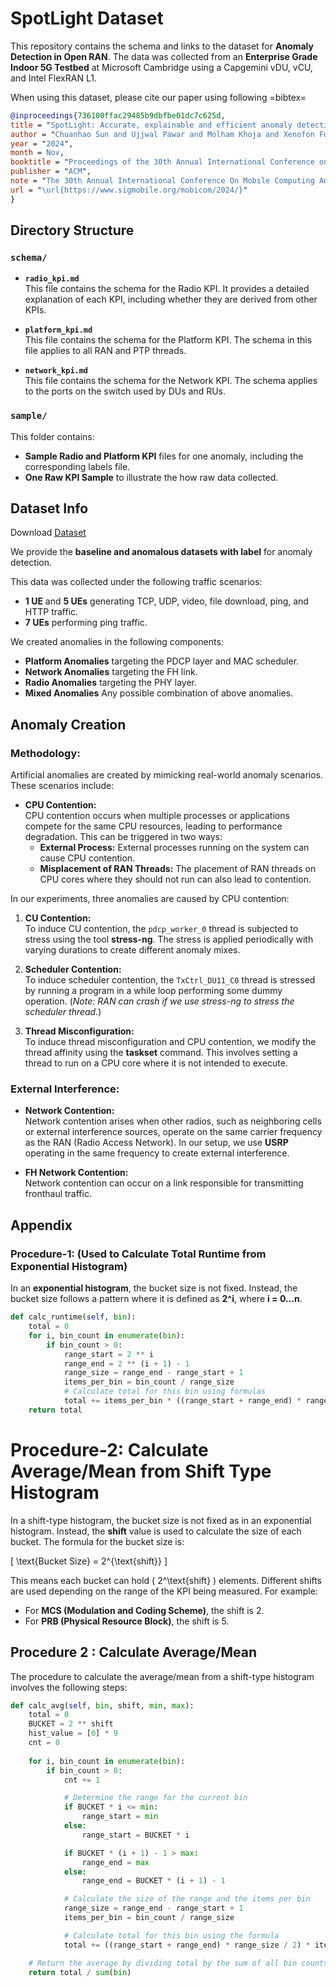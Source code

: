 # SpotLight Dataset

This repository contains the schema and links to the dataset for **Anomaly Detection in Open RAN**. The data was collected from an **Enterprise Grade Indoor 5G Testbed** at Microsoft Cambridge using a Capgemini vDU, vCU, and Intel FlexRAN L1.

When using this dataset, please cite our paper using following =bibtex=

```bibtex
@inproceedings{736100ffac29485b9dbfbe01dc7c625d,  
title = "SpotLight: Accurate, explainable and efficient anomaly detection for Open RAN",  
author = "Chuanhao Sun and Ujjwal Pawar and Molham Khoja and Xenofon Foukas and Marina, {Mahesh K.} and Bozidar Radunovic",  
year = "2024",  
month = Nov,  
booktitle = "Proceedings of the 30th Annual International Conference on Mobile Computing and Networking",  
publisher = "ACM",  
note = "The 30th Annual International Conference On Mobile Computing And Networking, MobiCom 2024 ; Conference date: 18-11-2024 Through 22-11-2024",  
url = "\url{https://www.sigmobile.org/mobicom/2024/}" 
}
```

## Directory Structure

### `schema/`

- **`radio_kpi.md`**  
  This file contains the schema for the Radio KPI. It provides a detailed explanation of each KPI, including whether they are derived from other KPIs.

- **`platform_kpi.md`**  
  This file contains the schema for the Platform KPI. The schema in this file applies to all RAN and PTP threads.

- **`network_kpi.md`**  
  This file contains the schema for the Network KPI. The schema applies to the ports on the switch used by DUs and RUs.

### `sample/`

This folder contains:  
- **Sample Radio and Platform KPI** files for one anomaly, including the corresponding labels file.  
- **One Raw KPI Sample** to illustrate the how raw data collected.

## Dataset Info
Download [Dataset](https://drive.google.com/drive/folders/1x7WnU6q9EodacUdh3iXRmi9FWrMD3rME?usp=sharing)

We provide the **baseline and anomalous datasets with label** for anomaly detection.

This data was collected under the following traffic scenarios:  
- **1 UE** and **5 UEs** generating TCP, UDP, video, file download, ping, and HTTP traffic.  
- **7 UEs** performing ping traffic.

We created anomalies in the following components:  
- **Platform Anomalies** targeting the PDCP layer and MAC scheduler.  
- **Network Anomalies** targeting the FH link.  
- **Radio Anomalies** targeting the PHY layer.
- **Mixed Anomalies** Any possible combination of above anomalies.

## Anomaly Creation

### Methodology:
Artificial anomalies are created by mimicking real-world anomaly scenarios. These scenarios include:

- **CPU Contention:**  
  CPU contention occurs when multiple processes or applications compete for the same CPU resources, leading to performance degradation. This can be triggered in two ways:
  - **External Process:** External processes running on the system can cause CPU contention.
  - **Misplacement of RAN Threads:** The placement of RAN threads on CPU cores where they should not run can also lead to contention.

In our experiments, three anomalies are caused by CPU contention:

1. **CU Contention:**  
   To induce CU contention, the `pdcp_worker_0` thread is subjected to stress using the tool **stress-ng**. The stress is applied periodically with varying durations to create different anomaly mixes.

2. **Scheduler Contention:**  
   To induce scheduler contention, the `TxCtrl_DU11_C0` thread is stressed by running a program in a while loop performing some dummy operation. (*Note: RAN can crash if we use stress-ng to stress the scheduler thread.*)

3. **Thread Misconfiguration:**  
   To induce thread misconfiguration and CPU contention, we modify the thread affinity using the **taskset** command. This involves setting a thread to run on a CPU core where it is not intended to execute.

### External Interference:

- **Network Contention:**  
  Network contention arises when other radios, such as neighboring cells or external interference sources, operate on the same carrier frequency as the RAN (Radio Access Network). In our setup, we use **USRP** operating in the same frequency to create external interference.

- **FH Network Contention:**  
  Network contention can occur on a link responsible for transmitting fronthaul traffic.

## Appendix

### Procedure-1: (Used to Calculate Total Runtime from Exponential Histogram)

In an **exponential histogram**, the bucket size is not fixed. Instead, the bucket size follows a pattern where it is defined as **2^i**, where **i = 0…n**.

```python
def calc_runtime(self, bin): 
    total = 0 
    for i, bin_count in enumerate(bin): 
        if bin_count > 0: 
            range_start = 2 ** i 
            range_end = 2 ** (i + 1) - 1 
            range_size = range_end - range_start + 1 
            items_per_bin = bin_count / range_size 
            # Calculate total for this bin using formulas 
            total += items_per_bin * ((range_start + range_end) * range_size / 2) 
    return total
```
# Procedure-2: Calculate Average/Mean from Shift Type Histogram

In a shift-type histogram, the bucket size is not fixed as in an exponential histogram. Instead, the **shift** value is used to calculate the size of each bucket. The formula for the bucket size is:

\[
\text{Bucket Size} = 2^{\text{shift}}
\]

This means each bucket can hold \( 2^\text{shift} \) elements. Different shifts are used depending on the range of the KPI being measured. For example:
- For **MCS (Modulation and Coding Scheme)**, the shift is 2.
- For **PRB (Physical Resource Block)**, the shift is 5.

## Procedure 2 : Calculate Average/Mean

The procedure to calculate the average/mean from a shift-type histogram involves the following steps:

```python
def calc_avg(self, bin, shift, min, max): 
    total = 0 
    BUCKET = 2 ** shift 
    hist_value = [0] * 9 
    cnt = 0 
    
    for i, bin_count in enumerate(bin): 
        if bin_count > 0: 
            cnt += 1 

            # Determine the range for the current bin
            if BUCKET * i <= min: 
                range_start = min 
            else: 
                range_start = BUCKET * i 

            if BUCKET * (i + 1) - 1 > max: 
                range_end = max 
            else: 
                range_end = BUCKET * (i + 1) - 1 

            # Calculate the size of the range and the items per bin
            range_size = range_end - range_start + 1 
            items_per_bin = bin_count / range_size 

            # Calculate total for this bin using the formula
            total += ((range_start + range_end) * range_size / 2) * items_per_bin 

    # Return the average by dividing total by the sum of all bin counts
    return total / sum(bin)

